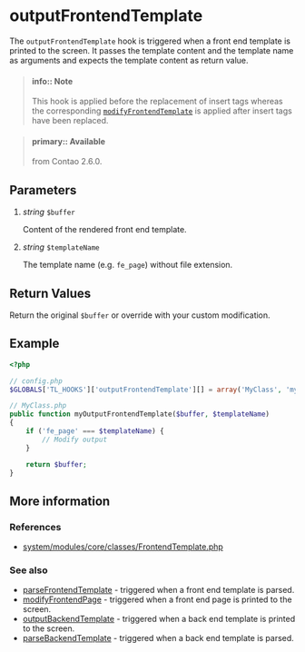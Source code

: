 # outputFrontendTemplate

The `outputFrontendTemplate` hook is triggered when a front end template is
printed to the screen. It passes the template content and the template name as
arguments and expects the template content as return value. 

> #### info:: Note 
> This hook is applied before the replacement of insert tags 
> whereas the corresponding [`modifyFrontendTemplate`][1] is applied after 
> insert tags have been replaced.

<!-- blockquote break -->

> #### primary:: Available   
> from Contao 2.6.0.


## Parameters

1. *string* `$buffer`

    Content of the rendered front end template.

2. *string* `$templateName`

    The template name (e.g. `fe_page`) without file extension.


## Return Values

Return the original `$buffer` or override with your custom modification.


## Example

```php
<?php

// config.php
$GLOBALS['TL_HOOKS']['outputFrontendTemplate'][] = array('MyClass', 'myOutputFrontendTemplate');

// MyClass.php
public function myOutputFrontendTemplate($buffer, $templateName)
{
    if ('fe_page' === $templateName) {
        // Modify output
    }

    return $buffer;
}
```


## More information


### References

- [system/modules/core/classes/FrontendTemplate.php](https://github.com/contao/core/blob/3.5.0/system/modules/core/classes/FrontendTemplate.php#L84-L91)


### See also

- [parseFrontendTemplate](parseFrontendTemplate.md) - triggered when a front end template is parsed.
- [modifyFrontendPage][1] - triggered when a front end page is printed to the screen.
- [outputBackendTemplate](outputBackendTemplate.md) - triggered when a back end template is printed to the screen.
- [parseBackendTemplate](parseBackendTemplate.md) - triggered when a back end template is parsed.


[1]: modifyFrontendPage.md
